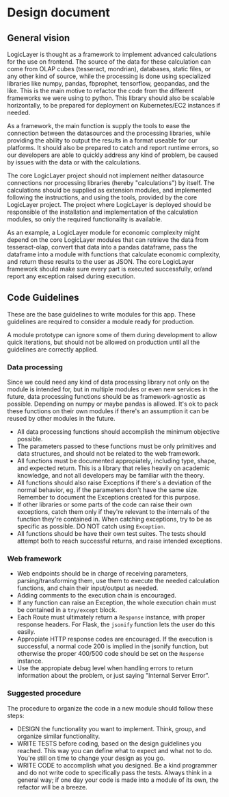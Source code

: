 # Design document

## General vision

LogicLayer is thought as a framework to implement advanced calculations for the use on frontend. The source of the data for these calculation can come from OLAP cubes (tesseract, mondrian), databases, static files, or any other kind of source, while the processing is done using specialized libraries like numpy, pandas, fbprophet, tensorflow, geopandas, and the like. This is the main motive to refactor the code from the different frameworks we were using to python. This library should also be scalable horizontally, to be prepared for deployment on Kubernetes/EC2 instances if needed.

As a framework, the main function is supply the tools to ease the connection between the datasources and the processing libraries, while providing the ability to output the results in a format useable for our platforms. It should also be prepared to catch and report runtime errors, so our developers are able to quickly address any kind of problem, be caused by issues with the data or with the calculations.

The core LogicLayer project should not implement neither datasource connections nor processing libraries (hereby "calculations") by itself. The calculations should be supplied as extension modules, and implemented following the instructions, and using the tools, provided by the core LogicLayer project. The project where LogicLayer is deployed should be responsible of the installation and implementation of the calculation modules, so only the required functionality is available.

As an example, a LogicLayer module for economic complexity might depend on the core LogicLayer modules that can retrieve the data from tesseract-olap, convert that data into a pandas dataframe, pass the dataframe into a module with functions that calculate economic complexity, and return these results to the user as JSON. The core LogicLayer framework should make sure every part is executed successfully, or/and report any exception raised during execution.

## Code Guidelines

These are the base guidelines to write modules for this app. These guidelines are required to consider a module ready for production.

A module prototype can ignore some of them during development to allow quick iterations, but should not be allowed on production until all the guidelines are correctly applied.

### Data processing

Since we could need any kind of data processing library not only on the module is intended for, but in multiple modules or even new services in the future, data processing functions should be as framework-agnostic as possible. Depending on numpy or maybe pandas is allowed.
It's ok to pack these functions on their own modules if there's an assumption it can be reused by other modules in the future.

- All data processing functions should accomplish the minimum objective possible.
- The parameters passed to these functions must be only primitives and data structures, and should not be related to the web framework.
- All functions must be documented appropiately, including type, shape, and expected return. This is a library that relies heavily on academic knowledge, and not all developers may be familiar with the theory.
- All functions should also raise Exceptions if there's a deviation of the normal behavior, eg. if the parameters don't have the same size. Remember to document the Exceptions created for this purpose.
- If other libraries or some parts of the code can raise their own exceptions, catch them only if they're relevant to the internals of the function they're contained in. When catching exceptions, try to be as specific as possible. DO NOT catch using `Exception`.
- All functions should be have their own test suites. The tests should attempt both to reach successful returns, and raise intended exceptions.

### Web framework

- Web endpoints should be in charge of receiving parameters, parsing/transforming them, use them to execute the needed calculation functions, and chain their input/output as needed.
- Adding comments to the execution chain is encouraged.
- If any function can raise an Exception, the whole execution chain must be contained in a `try/except` block.
- Each Route must ultimately return a `Response` instance, with proper response headers. For Flask, the `jsonify` function lets the user do this easily.
- Appropiate HTTP response codes are encouraged. If the execution is successful, a normal code 200 is implied in the jsonify function, but otherwise the proper 400/500 code should be set on the `Response` instance.
- Use the appropiate debug level when handling errors to return information about the problem, or just saying "Internal Server Error".

### Suggested procedure

The procedure to organize the code in a new module should follow these steps:

- DESIGN the functionality you want to implement. Think, group, and organize similar functionality.
- WRITE TESTS before coding, based on the design guidelines you reached. This way you can define what to expect and what not to do. You're still on time to change your design as you go.
- WRITE CODE to accomplish what you designed. Be a kind programmer and do not write code to specifically pass the tests. Always think in a general way; if one day your code is made into a module of its own, the refactor will be a breeze.
